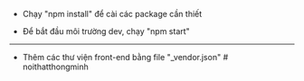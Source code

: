 - Chạy "npm install" để cài các package cần thiết

- Để bắt đầu môi trường dev, chạy "npm start" 


-------------------------------------------------------


- Thêm các thư viện front-end bằng file "_vendor.json"
#   n o i t h a t t h o n g m i n h  
 